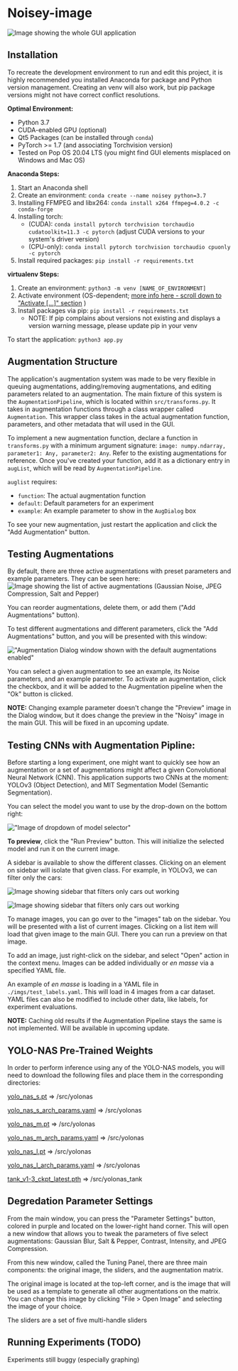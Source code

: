 # Noisey-image

![Image showing the whole GUI application](./docs/source/images/mainWindow.png)

## Installation

To recreate the development environment to run and edit this project, it is highly recommended you installed Anaconda for package and Python version management. Creating an venv will also work, but pip package versions might not have correct conflict resolutions.

**Optimal Environment:**
- Python 3.7
- CUDA-enabled GPU (optional)
- Qt5 Packages (can be installed through `conda`)
- PyTorch >= 1.7 (and associating Torchvision version)
- Tested on Pop OS 20.04 LTS (you might find GUI elements misplaced on Windows and Mac OS)

**Anaconda Steps:**
1. Start an Anaconda shell
2. Create an environment: `conda create --name noisey python=3.7`
3. Installing FFMPEG and libx264: `conda install x264 ffmpeg=4.0.2 -c conda-forge`
4. Installing torch:
    - (CUDA): `conda install pytorch torchvision torchaudio cudatoolkit=11.3 -c pytorch` (adjust CUDA versions to your system's driver version)
    - (CPU-only): `conda install pytorch torchvision torchaudio cpuonly -c pytorch`
5. Install required packages: `pip install -r requirements.txt`

**virtualenv Steps:**
1. Create an environment: `python3 -m venv [NAME_OF_ENVIRONMENT]`
2. Activate environment (OS-dependent; [more info here - scroll down to "Activate [...]" section](https://www.infoworld.com/article/3239675/virtualenv-and-venv-python-virtual-environments-explained.html) )
3. Install packages via pip: `pip install -r requirements.txt`
    - NOTE: If pip complains about versions not existing and displays a version warning message, please update pip in your venv

To start the application: `python3 app.py`

## Augmentation Structure

The application's augmentation system was made to be very flexible in queuing augmentations, adding/removing augmentations, and editing parameters related to an augmentation. The main fixture of this system is the `AugmentationPipeline`, which is located within `src/transforms.py`. It takes in augmentation functions through a class wrapper called `Augmentation`. This wrapper class takes in the actual augmentation function, parameters, and other metadata that will used in the GUI.

To implement a new augmentation function, declare a function in `transforms.py` with a minimum argument signature: `image: numpy.ndarray, parameter1: Any, parameter2: Any`. Refer to the existing augmentations for reference. Once you've created your function, add it as a dictionary entry in `augList`, which will be read by `AugmentationPipeline`.

`auglist` requires:
- `function`: The actual augmentation function
- `default`: Default parameters for an experiment
- `example`: An example parameter to show in the `AugDialog` box

To see your new augmentation, just restart the application and click the "Add Augmentation" button.

## Testing Augmentations 
By default, there are three active augmentations with preset parameters and example parameters. They can be seen here:
![Image showing the list of active augmentations (Gaussian Noise, JPEG Compression, Salt and Pepper)](./docs/source/images/augPipeline.png)

You can reorder augmentations, delete them, or add them ("Add Augmentations" button).

To test different augmentations and different parameters, click the "Add Augmentations" button, and you will be presented with this window:

!["Augmentation Dialog window shown with the default augmentations enabled"](./docs/source/images/augDialogExample.png)

You can select a given augmentation to see an example, its Noise parameters, and an example parameter. To activate an augmentation, click the checkbox, and it will be added to the Augmentation pipeline when the "Ok" button is clicked.

**NOTE:** Changing example parameter doesn't change the "Preview" image in the Dialog window, but it does change the preview in the "Noisy" image in the main GUI. This will be fixed in an upcoming update.

## Testing CNNs with Augmentation Pipline:
Before starting a long experiment, one might want to quickly see how an augmentation or a set of augmentations might affect a given Convolutional Neural Network (CNN). This application supports two CNNs at the moment: YOLOv3 (Object Detection), and MIT Segmentation Model (Semantic Segmentation).

You can select the model you want to use by the drop-down on the bottom right:

!["Image of dropdown of model selector"](./docs/source/images/augDialogExample.png)

**To preview**, click the "Run Preview" button. This will initialize the selected model and run it on the current image.

A sidebar is available to show the different classes. Clicking on an element on sidebar will isolate that given class. For example, in YOLOv3, we can filter only the cars:

![Image showing sidebar that filters only cars out working](./docs/source/images/carFilter1.png)

![Image showing sidebar that filters only cars out working](./docs/source/images/carFilter2.png)

To manage images, you can go over to the "images" tab on the sidebar. You will be presented with a list of current images. Clicking on a list item will load that given image to the main GUI. There you can run a preview on that image.

To add an image, just right-click on the sidebar, and select "Open" action in the context menu. Images can be added individually or *en masse* via a specified YAML file.

An example of *en masse* is loading in a YAML file in `./imgs/test_labels.yaml`. This will load in 4 images from a car dataset. YAML files can also be modified to include other data, like labels, for experiment evaluations.

**NOTE:** Caching old results if the Augmentation Pipeline stays the same is not implemented. Will be available in upcoming update.

## YOLO-NAS Pre-Trained Weights

In order to perform inference using any of the YOLO-NAS models, you will need to download the following files and place them in the corresponding directories:

[yolo_nas_s.pt](https://drive.google.com/uc?export=download&id=1xkZbZs_XkVZ4vmKqrg6sveOgyNnWPGhB) => /src/yolonas

[yolo_nas_s_arch_params.yaml](https://drive.google.com/uc?export=download&id=1aMGoI3jp0HUkgCLz9h9UFopL-MYKl_TL) => /src/yolonas

[yolo_nas_m.pt](https://drive.google.com/uc?export=download&id=1jMVzXevuJhqBXNoQ933OoUGhYL3lh0Gq) => /src/yolonas

[yolo_nas_m_arch_params.yaml](https://drive.google.com/uc?export=download&id=15YHYnat98IuAlEla8srbBFwrwfzXfmFS) => /src/yolonas

[yolo_nas_l.pt](https://drive.google.com/uc?export=download&id=1_RVlfwfZHDTYiPEzrlZ70uzWoB2mujov) => /src/yolonas

[yolo_nas_l_arch_params.yaml](https://drive.google.com/uc?export=download&id=1H-W8FTIvJhJbvN3iz99OJ4uitoM3iEu4) => /src/yolonas

[tank_v1-3_ckpt_latest.pth](https://drive.google.com/uc?export=download&id=1iCQQPFOJSXsF5wvqe_mK6o3bvxolqPj5) => /src/yolonas_tank

## Degredation Parameter Settings

From the main window, you can press the "Parameter Settings" button, colored in purple and located on the lower-right hand corner. This will open a new window that allows you to tweak the parameters of five select augmentations: Gaussian Blur, Salt & Pepper, Contrast, Intensity, and JPEG Compression.

From this new window, called the Tuning Panel, there are three main components: the original image, the sliders, and the augmentation matrix.

The original image is located at the top-left corner, and is the image that will be used as a template to generate all other augmentations on the matrix. You can change this image by clicking "File > Open Image" and selecting the image of your choice.

The sliders are a set of five multi-handle sliders 

## Running Experiments (TODO)
Experiments still buggy (especially graphing)
